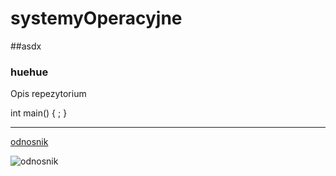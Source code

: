 # systemyOperacyjne

##asdx

### huehue

Opis repezytorium

int main()
{
  ;
}


---




[odnosnik](adres)


![odnosnik](http://prawymsierpowym.pl/wp-content/uploads/2015/11/macierewicz.jpg)
